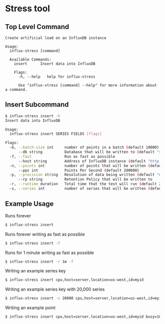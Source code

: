 # Stress tool

## Top Level Command
```
Create artificial load on an InfluxDB instance

Usage:
  influx-stress [command]

  Available Commands:
    insert      Insert data into InfluxDB

    Flags:
      -h, --help   help for influx-stress

      Use "influx-stress [command] --help" for more information about a command.
```

## Insert Subcommand
```bash
$ influx-stress insert -h
Insert data into InfluxDB

Usage:
  influx-stress insert SERIES FIELDS [flags]

Flags:
  -b, --batch-size int     number of points in a batch (default 10000)
      --db string          Database that will be written to (default "stress")
  -f, --fast               Run as fast as possible
      --host string        Address of InfluxDB instance (default "http://localhost:8086")
  -n, --points int         number of points that will be written (default 9223372036854775807)
      --pps int            Points Per Second (default 200000)
  -p, --precision string   Resolution of data being written (default "n")
      --rp string          Retention Policy that will be written to
  -r, --runtime duration   Total time that the test will run (default 2562047h47m16.854775807s)
  -s, --series int         number of series that will be written (default 100000)
```

## Example Usage

Runs forever
```bash
$ influx-stress insert
```

Runs forever writing as fast as possible
```bash
$ influx-stress insert -f
```

Runs for 1 minute writing as fast as possible
```bash
$ influx-stress insert -r 1m -f
```

Writing an example series key
```bash
$ influx-stress insert cpu,host=server,location=us-west,id=myid
```

Writing an example series key with 20,000 series
```bash
$ influx-stress insert -s 20000 cpu,host=server,location=us-west,id=myid
```

Writing an example point
```bash
$ influx-stress insert cpu,host=server,location=us-west,id=myid busy=100,idle=10,random=5i
```
